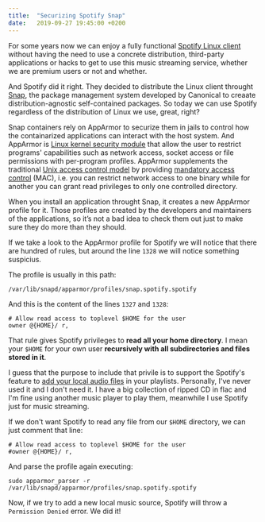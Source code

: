 ```yaml
---
title:  "Securizing Spotify Snap"
date:   2019-09-27 19:45:00 +0200
---
```

For some years now we can enjoy a fully functional [Spotify Linux client](https://www.spotify.com/us/download/linux/) without having the need to use a concrete distribution, third-party applications or hacks to get to use this music streaming service, whether we are premium users or not and whether.

And Spotify did it right. They decided to distribute the Linux client throught [Snap](https://snapcraft.io/), the package management system developed by Canonical to creaate distribution-agnostic self-contained packages. So today we can use Spotify regardless of the distribution of Linux we use, great, right?

Snap containers rely on AppArmor to securize them in jails to control how the containarized applications can interact with the host system. And AppArmor is [Linux kernel security module](https://en.wikipedia.org/wiki/Linux_Security_Modules) that allow the user to restrict programs' capabilities such as network access, socket access or file permissions with per-program profiles. AppArmor supplements the traditional [Unix access control model](https://en.wikipedia.org/wiki/Discretionary_access_control) by providing [mandatory access control](https://en.wikipedia.org/wiki/Mandatory_access_control) (MAC), i.e. you can restrict network access to one binary while for another you can grant read privileges to only one controlled directory.

When you install an application throught Snap, it creates a new AppArmor profile for it. Those profiles are created by the developers and maintainers of the applications, so it’s not a bad idea to check them out just to make sure they do more than they should.  

If we take a look to the AppArmor profile for Spotify we will notice that there are hundred of rules, but around the line `1328` we will notice something suspicius.

The profile is usually in this path:

```shell
/var/lib/snapd/apparmor/profiles/snap.spotify.spotify
```

And this is the content of the lines `1327` and `1328`:

```shell
# Allow read access to toplevel $HOME for the user
owner @{HOME}/ r,
```

That rule gives Spotify privileges to **read all your home directory**. I mean your `$HOME` for your own user **recursively with all subdirectories and files stored in it**.

I guess that the purpose to include that privile is to support the Spotify's feature to [add your local audio files](https://support.spotify.com/us/using_spotify/features/listen-to-local-files/) in your playlists. Personally, I've never used it and I don't need it. I have a big collection of ripped CD in flac and I'm fine using another music player to play them, meanwhile I use Spotify just for music streaming. 

If we don't want Spotify to read any file from our `$HOME` directory, we can just comment that line:

```shell
# Allow read access to toplevel $HOME for the user
#owner @{HOME}/ r,
```

And parse the profile again executing:

```shell
sudo apparmor_parser -r /var/lib/snapd/apparmor/profiles/snap.spotify.spotify
```

Now, if we try to add a new local music source, Spotify will throw a `Permission Denied` error. We did it!
